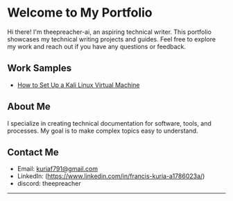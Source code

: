 # Welcome to My Portfolio

Hi there! I'm theepreacher-ai, an aspiring technical writer. This portfolio showcases my technical writing projects and guides. Feel free to explore my work and reach out if you have any questions or feedback.

## Work Samples
- [How to Set Up a Kali Linux Virtual Machine](./Kali_Linux_VM_Setup_Guide.pdf)

## About Me
I specialize in creating technical documentation for software, tools, and processes. My goal is to make complex topics easy to understand.

## Contact Me
- Email: kuriaf791@gmail.com
- LinkedIn: (https://www.linkedin.com/in/francis-kuria-a1786023a/)
- discord: theepreacher

---




<!---
theepreacher-ai/theepreacher-ai is a ✨ special ✨ repository because its `README.md` (this file) appears on your GitHub profile.
You can click the Preview link to take a look at your changes.
--->
